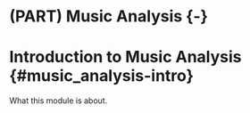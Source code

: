 # (PART) Music Analysis {-}

# Introduction to Music Analysis {#music_analysis-intro}


What this module is about.
